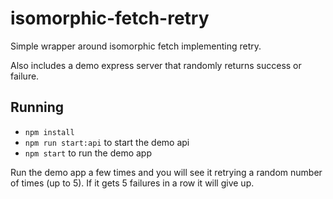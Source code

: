 # isomorphic-fetch-retry
Simple wrapper around isomorphic fetch implementing retry.

Also includes a demo express server that randomly returns success or failure.

## Running
- `npm install`
- `npm run start:api` to start the demo api
- `npm start` to run the demo app

Run the demo app a few times and you will see it retrying a random number of times (up to 5).  If it gets 5 failures in a row it will give up.